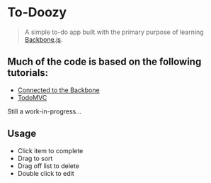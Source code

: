 # To-Doozy

> A simple to-do app built with the primary purpose of learning [Backbone.js](http://backbonejs.org).

## Much of the code is based on the following tutorials:

* [Connected to the Backbone](https://tutsplus.com/course/connected-to-the-backbone/)
* [TodoMVC](http://todomvc.com/)

Still a work-in-progress...

## Usage
- Click item to complete
- Drag to sort
- Drag off list to delete
- Double click to edit